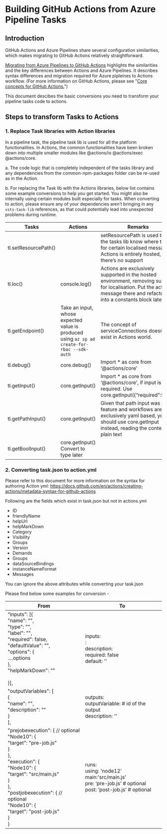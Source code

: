 # Building GitHub Actions from Azure Pipeline Tasks

## Introduction

GitHub Actions and Azure Pipelines share several configuration similarities, which makes migrating to GitHub Actions relatively straightforward. 

[Migrating from Azure Pipelines to GitHub Actions](https://docs.github.com/en/actions/learn-github-actions/migrating-from-azure-pipelines-to-github-actions) highlights the similarities and the key differences between Actions and Azure Pipelines. It describes syntax differences and migration required for Azure pipleines to Actions workflow.
(For more information on GitHub Actions, please see "[Core concepts for GitHub Actions.](https://docs.github.com/en/actions/learn-github-actions/introduction-to-github-actions)")

This document descibes the basic conversions you need to transform your pipeline tasks code to actions.

## Steps to transform Tasks to Actions 

### 1. Replace Task libraries with Action libraries

In a pipeline task, the pipeline task lib is used for all the  platform functionalities. In Actions, the common functionalities have  been broken down into multiple smaller modules like @actions/io @actions/exec @actions/core. 

a. The code logic that is completely independent of the tasks library and any dependencies from the common-npm-packages folder can be re-used as in the Action.

b. For replacing the Task lib with the Actions libraries, below list contains some example conversions to help you get started. 
You might also be internally using certain modules built especially for tasks. When converting to action, please ensure any of your dependencies aren’t bringing in any `vsts-task-lib` references, as that could potentially lead into unexpected problems during runtime.

| Tasks                | Actions                                                                                      | Remarks                                                                                                                                                                    |
|----------------------|----------------------------------------------------------------------------------------------|----------------------------------------------------------------------------------------------------------------------------------------------------------------------------|
| tl.setResourcePath() |                                                                                              | setResourcePath is used to let the tasks lib know where to look for certain localised messages. Actions is entirely hosted, there’s no support                             |
| tl.loc()             | console.log(<message>)                                                                       | Actions are exclusively supported in the hosted environment, removing support for localisation. Put the actual message there and refactor it into a constants block later. |
| tl.getEndpoint()     | Take an input, whose expected value is produced using  `az sp ad create-for-rbac --sdk-auth` | The concept of serviceConnections doesn’t exist in Actions world.                                                                                                          |
| tl.debug()           | core.debug()                                                                                 | Import * as core from ‘@actions/core’                                                                                                                                      |
| tl.getInput()        | core.getInput()                                                                              | Import * as core from ‘@actions/core’, if input is required. Use  core.getInput({“required”:true});                                                                        |
| tl.getPathInput()    | core.getInput()                                                                              | Given that path input was a UI feature and workflows are exclusively yaml based, you should use core.getInput instead, reading the content as plain text                   |
| tl.getBoolInput()    | core.getInput()  Convert to type later                                                       |                                                                                                                                                                            |


### 2. Converting task.json to action.yml

Please refer to this document for more information on the syntax for authoring Action yml: https://docs.github.com/en/actions/creating-actions/metadata-syntax-for-github-actions 

Following are the fields which exist in task.json but not in actions.yml
* ID 
* friendlyName
* helpUrl
* helpMarkDown
* Category
* Visibility
* Groups
* Version
* Demands
* Groups
* dataSourceBindings
* instanceNameFormat
* Messages

You can ignore the above attributes while converting your task.json

Please find below some examples for conversion - 

| From | To |
|-----|-----|
|“inputs”: [{<br>        "name": "<name>",<br>        "type": "<any-type>",<br>        "label": "<label>",<br>        "required": false,<br>        "defaultValue": "<default>",<br>        "options": {<br>        ....options<br>        },<br>        "helpMarkDown": "<helpText>"<br><br>    }],|inputs:<br>  <name>:<br>      description: <description><br>      required: false<br>      default: ‘<default>’|
  |"outputVariables": [<br>        {<br>            "name": "<outputVariable>",<br>            "description": "<description>"<br>        }<br>    ],|outputs:<br>  outputVariable: # id of the output<br>    description: '<description>'|
  |"prejobexecution": { // optional<br>        "Node10": {<br>            "target": "pre-job.js"<br>        }<br>   },<br> "execution": {<br>        "Node10": {<br>            "target": "src/main.js"<br>        }<br>    },<br> "postjobexecution": { // optional<br>        "Node10": {<br>            "target": "post-job.js"<br>        }<br>    }|runs:<br>  using: 'node12'<br>  main:'src/main.js'<br>  pre: ‘pre-job.js’ # optional<br>  post: ‘post-job.js’ # optional|

